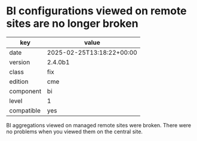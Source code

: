 [//]: # (werk v2)
# BI configurations viewed on remote sites are no longer broken

key        | value
---------- | ---
date       | 2025-02-25T13:18:22+00:00
version    | 2.4.0b1
class      | fix
edition    | cme
component  | bi
level      | 1
compatible | yes

BI aggregations viewed on managed remote sites were broken.
There were no problems when you viewed them on the central site.

